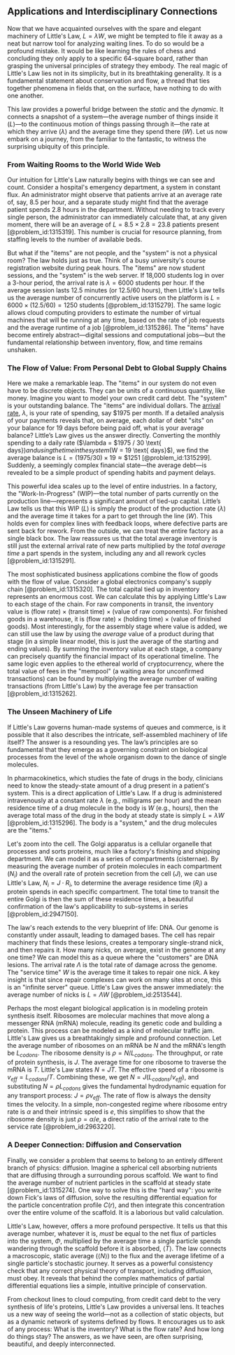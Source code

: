 ## Applications and Interdisciplinary Connections

Now that we have acquainted ourselves with the spare and elegant machinery of Little's Law, $L = \lambda W$, we might be tempted to file it away as a neat but narrow tool for analyzing waiting lines. To do so would be a profound mistake. It would be like learning the rules of chess and concluding they only apply to a specific 64-square board, rather than grasping the universal principles of strategy they embody. The real magic of Little's Law lies not in its simplicity, but in its breathtaking generality. It is a fundamental statement about conservation and flow, a thread that ties together phenomena in fields that, on the surface, have nothing to do with one another.

This law provides a powerful bridge between the *static* and the *dynamic*. It connects a snapshot of a system—the average number of things inside it ($L$)—to the continuous motion of things passing through it—the rate at which they arrive ($\lambda$) and the average time they spend there ($W$). Let us now embark on a journey, from the familiar to the fantastic, to witness the surprising ubiquity of this principle.

### From Waiting Rooms to the World Wide Web

Our intuition for Little's Law naturally begins with things we can see and count. Consider a hospital's emergency department, a system in constant flux. An administrator might observe that patients arrive at an average rate of, say, 8.5 per hour, and a separate study might find that the average patient spends 2.8 hours in the department. Without needing to track every single person, the administrator can immediately calculate that, at any given moment, there will be an average of $L = 8.5 \times 2.8 = 23.8$ patients present [@problem_id:1315319]. This number is crucial for resource planning, from staffing levels to the number of available beds.

But what if the "items" are not people, and the "system" is not a physical room? The law holds just as true. Think of a busy university's course registration website during peak hours. The "items" are now student sessions, and the "system" is the web server. If 18,000 students log in over a 3-hour period, the arrival rate is $\lambda = 6000$ students per hour. If the average session lasts 12.5 minutes (or $12.5/60$ hours), then Little's Law tells us the average number of concurrently active users on the platform is $L = 6000 \times (12.5/60) = 1250$ students [@problem_id:1315279]. The same logic allows cloud computing providers to estimate the number of virtual machines that will be running at any time, based on the rate of job requests and the average runtime of a job [@problem_id:1315286]. The "items" have become entirely abstract—digital sessions and computational jobs—but the fundamental relationship between inventory, flow, and time remains unshaken.

### The Flow of Value: From Personal Debt to Global Supply Chains

Here we make a remarkable leap. The "items" in our system do not even have to be discrete objects. They can be units of a continuous quantity, like money. Imagine you want to model your own credit card debt. The "system" is your outstanding balance. The "items" are individual dollars. The [arrival rate](@article_id:271309), $\lambda$, is your rate of spending, say $1975 per month. If a detailed analysis of your payments reveals that, on average, each dollar of debt "sits" on your balance for 19 days before being paid off, what is your average balance? Little’s Law gives us the answer directly. Converting the monthly spending to a daily rate ($\lambda = \$1975 / 30 \text{ days}$) and using the time in the system ($W = 19 \text{ days}$), we find the average balance is $L = (1975/30) \times 19 \approx \$1251$ [@problem_id:1315299]. Suddenly, a seemingly complex financial state—the average debt—is revealed to be a simple product of spending habits and payment delays.

This powerful idea scales up to the level of entire industries. In a factory, the "Work-In-Progress" (WIP)—the total number of parts currently on the production line—represents a significant amount of tied-up capital. Little’s Law tells us that this WIP ($L$) is simply the product of the production rate ($\lambda$) and the average time it takes for a part to get through the line ($W$). This holds even for complex lines with feedback loops, where defective parts are sent back for rework. From the outside, we can treat the entire factory as a single black box. The law reassures us that the total average inventory is still just the external arrival rate of new parts multiplied by the *total average time* a part spends in the system, including any and all rework cycles [@problem_id:1315291].

The most sophisticated business applications combine the flow of goods with the flow of value. Consider a global electronics company's supply chain [@problem_id:1315320]. The total capital tied up in inventory represents an enormous cost. We can calculate this by applying Little's Law to each stage of the chain. For raw components in transit, the inventory value is (flow rate) $\times$ (transit time) $\times$ (value of raw components). For finished goods in a warehouse, it is (flow rate) $\times$ (holding time) $\times$ (value of finished goods). Most interestingly, for the assembly stage where value is added, we can still use the law by using the *average* value of a product during that stage (in a simple linear model, this is just the average of the starting and ending values). By summing the inventory value at each stage, a company can precisely quantify the financial impact of its operational timeline. The same logic even applies to the ethereal world of cryptocurrency, where the total value of fees in the "mempool" (a waiting area for unconfirmed transactions) can be found by multiplying the average number of waiting transactions (from Little's Law) by the average fee per transaction [@problem_id:1315262].

### The Unseen Machinery of Life

If Little's Law governs human-made systems of queues and commerce, is it possible that it also describes the intricate, self-assembled machinery of life itself? The answer is a resounding yes. The law’s principles are so fundamental that they emerge as a governing constraint on biological processes from the level of the whole organism down to the dance of single molecules.

In pharmacokinetics, which studies the fate of drugs in the body, clinicians need to know the steady-state amount of a drug present in a patient's system. This is a direct application of Little's Law. If a drug is administered intravenously at a constant rate $\lambda$ (e.g., milligrams per hour) and the mean residence time of a drug molecule in the body is $W$ (e.g., hours), then the average total mass of the drug in the body at steady state is simply $L = \lambda W$ [@problem_id:1315296]. The body is a "system," and the drug molecules are the "items."

Let's zoom into the cell. The Golgi apparatus is a cellular organelle that processes and sorts proteins, much like a factory's finishing and shipping department. We can model it as a series of compartments (cisternae). By measuring the average number of protein molecules in each compartment ($N_i$) and the overall rate of protein secretion from the cell ($J$), we can use Little's Law, $N_i = J \cdot R_i$, to determine the average residence time ($R_i$) a protein spends in each specific compartment. The total time to transit the entire Golgi is then the sum of these residence times, a beautiful confirmation of the law's applicability to sub-systems in series [@problem_id:2947150].

The law's reach extends to the very blueprint of life: DNA. Our genome is constantly under assault, leading to damaged bases. The cell has repair machinery that finds these lesions, creates a temporary single-strand nick, and then repairs it. How many nicks, on average, exist in the genome at any one time? We can model this as a queue where the "customers" are DNA lesions. The arrival rate $\Lambda$ is the total rate of damage across the genome. The "service time" $W$ is the average time it takes to repair one nick. A key insight is that since repair complexes can work on many sites at once, this is an "infinite server" queue. Little's Law gives the answer immediately: the average number of nicks is $L = \Lambda W$ [@problem_id:2513544].

Perhaps the most elegant biological application is in modeling protein synthesis itself. Ribosomes are molecular machines that move along a messenger RNA (mRNA) molecule, reading its genetic code and building a protein. This process can be modeled as a kind of molecular traffic jam. Little's Law gives us a breathtakingly simple and profound connection. Let the average number of ribosomes on an mRNA be $N$ and the mRNA's length be $L_{codons}$. The ribosome density is $\rho = N / L_{codons}$. The throughput, or rate of protein synthesis, is $J$. The average time for one ribosome to traverse the mRNA is $T$. Little's Law states $N = J T$. The effective speed of a ribosome is $v_{eff} = L_{codons} / T$. Combining these, we get $N = J (L_{codons} / v_{eff})$, and substituting $N = \rho L_{codons}$ gives the fundamental hydrodynamic equation for any transport process: $J = \rho v_{eff}$. The rate of flow is always the density times the velocity. In a simple, non-congested regime where ribosome entry rate is $\alpha$ and their intrinsic speed is $e$, this simplifies to show that the ribosome density is just $\rho = \alpha / e$, a direct ratio of the arrival rate to the service rate [@problem_id:2963220].

### A Deeper Connection: Diffusion and Conservation

Finally, we consider a problem that seems to belong to an entirely different branch of physics: diffusion. Imagine a spherical cell absorbing nutrients that are diffusing through a surrounding porous scaffold. We want to find the average number of nutrient particles in the scaffold at steady state [@problem_id:1315274]. One way to solve this is the "hard way": you write down Fick's laws of diffusion, solve the resulting differential equation for the particle concentration profile $C(r)$, and then integrate this concentration over the entire volume of the scaffold. It is a laborious but valid calculation.

Little's Law, however, offers a more profound perspective. It tells us that this average number, whatever it is, *must* be equal to the net flux of particles into the system, $\Phi$, multiplied by the average time a single particle spends wandering through the scaffold before it is absorbed, $\langle T \rangle$. The law connects a macroscopic, static average ($\langle N \rangle$) to the flux and the average lifetime of a single particle's stochastic journey. It serves as a powerful consistency check that any correct physical theory of transport, including diffusion, must obey. It reveals that behind the complex mathematics of partial differential equations lies a simple, intuitive principle of conservation.

From checkout lines to cloud computing, from credit card debt to the very synthesis of life's proteins, Little's Law provides a universal lens. It teaches us a new way of seeing the world—not as a collection of static objects, but as a dynamic network of systems defined by flows. It encourages us to ask of any process: What is the inventory? What is the flow rate? And how long do things stay? The answers, as we have seen, are often surprising, beautiful, and deeply interconnected.
